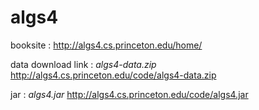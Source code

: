 # algs4
booksite : 
http://algs4.cs.princeton.edu/home/

data download link : 
*algs4-data.zip* http://algs4.cs.princeton.edu/code/algs4-data.zip

jar :
*algs4.jar* http://algs4.cs.princeton.edu/code/algs4.jar
